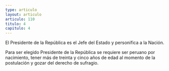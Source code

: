 ```yaml
---
type: articulo
layout: articulo
articulo: 110
titulo: 4
capitulo: 4
---
```

El Presidente de la República es el Jefe del Estado y personifica a la Nación.

Para ser elegido Presidente de la República se requiere ser peruano por nacimiento, tener más de treinta y cinco años de edad al momento de la postulación y gozar del derecho de sufragio.